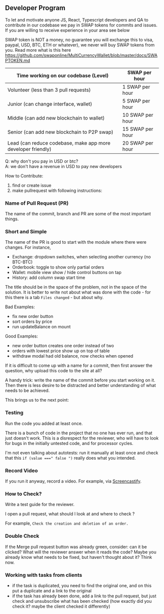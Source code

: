 ## Developer Program

To let and motivate anyone JS, React, Typescript developers and QA to contribute in our codebase we pay in SWAP tokens for commits and issues. If you are willing to receive experience in your area see below

SWAP token is NOT a money, no guarantee you will exchange this to visa, paypal, USD, BTC, ETH or whatever), we never will buy SWAP tokens from you. Read more what is this here https://github.com/swaponline/MultiCurrencyWallet/blob/master/docs/SWAPTOKEN.md

| Time working on our codebase (Level)                         | SWAP per hour |
|--------------------------------------------------------------|-----------------------------|
| Volunteer (less than 3 pull requests)                        | 1 SWAP per hour             |
| Junior (can change interface, wallet)                        | 5 SWAP per hour             |
| Middle (can add new blockchain to wallet)                    | 10 SWAP per hour            |
| Senior (can add new blockchain to P2P swap)               | 15 SWAP per hour            |
| Lead (can reduce codebase, make app more developer friendly) | 20 SWAP per hour            |

Q: why don't you pay in USD or btc? <br>
A: we don't have a revenue in USD to pay new developers

How to Contribute:
1. find or create issue
2. make pullrequest with following instructions:

### Name of Pull Request (PR)

The name of the commit, branch and PR are some of the most important things.


### Short and Simple

The name of the PR is good to start with the module where there were changes. For instance,

- Exchange: dropdown switches, when selecting another currency (no BTC-BTC)
- Orderbook: toggle to show only partial orders
- Wallet: mobile view show / hide control buttons on tap
- History: add column swap start time

The title should be in the space of the problem, not in the space of the solution. It is better to write not about what was done with the code - for this there is a tab `Files changed` - but about why.

Bad Examples:

* fix new order button
* sort orders by price
* run updateBalance on mount

Good Examples:

* new order button creates one order instead of two
* orders with lowest price show up on top of table
* withdraw modal had old balance, now checks when opened

If it is difficult to come up with a name for a commit, then first answer the question, why upload this code to the site at all?

A handy trick: write the name of the commit before you start working on it. Then there is less desire to be distracted and better understanding of what needs to be achieved.

This brings us to the next point:

### Testing

Run the code you added at least once.

There is a bunch of code in the project that no one has ever run, and that just doesn't work. This is a disrespect for the reviewer, who will have to look for bugs in the initially untested code, and for processor cycles.

I'm not even talking about autotests: run it manually at least once and check that this `if (value ===" false ")` really does what you intended.


### Record Video

If you run it anyway, record a video. For example, via [Screencastify](https://chrome.google.com/webstore/detail/screencastify-screen-vide/mmeijimgabbpbgpdklnllpncmdofkcpn?hl=en).


### How to Check?

Write a test guide for the reviewer.

I open a pull request, what should I look at and where to check ?

For example, `Check the creation and deletion of an order.`


### Double Check

If the Merge pull request button was already green, consider: can it be clicked? What will the reviewer answer when it reads the code? Maybe you already know what needs to be fixed, but haven't thought about it? Think now.

### Working with tasks from clients

- if the task is duplicated, you need to find the original one, and on this put a duplicate and a link to the original
- if the task has already been done, add a link to the pull request, but just check and unsubscribe what has been checked (how exactly did you check it? maybe the client checked it differently)
